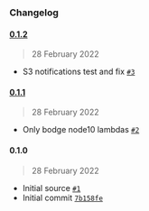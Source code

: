 ### Changelog

#### [0.1.2](https://github.com/plumdog/cdk-10to12/compare/0.1.1...0.1.2)

> 28 February 2022

- S3 notifications test and fix [`#3`](https://github.com/plumdog/cdk-10to12/pull/3)

#### [0.1.1](https://github.com/plumdog/cdk-10to12/compare/0.1.0...0.1.1)

> 28 February 2022

- Only bodge node10 lambdas [`#2`](https://github.com/plumdog/cdk-10to12/pull/2)

#### 0.1.0

> 28 February 2022

- Initial source [`#1`](https://github.com/plumdog/cdk-10to12/pull/1)
- Initial commit [`7b158fe`](https://github.com/plumdog/cdk-10to12/commit/7b158fe7d43abfdc5f50add375ba6fc312dc944f)
